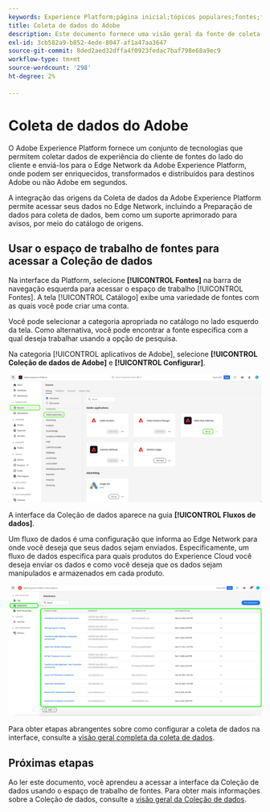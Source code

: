 ```yaml
---
keywords: Experience Platform;página inicial;tópicos populares;fontes;fonte;coleção de dados
title: Coleta de dados do Adobe
description: Este documento fornece uma visão geral da fonte de coleta de dados do Adobe.
exl-id: 3cb582a9-b852-4ede-8047-af1a47aa3647
source-git-commit: 8ded2aed32dffa4f0923fedac7baf798e68a9ec9
workflow-type: tm+mt
source-wordcount: '298'
ht-degree: 2%

---
```


# Coleta de dados do Adobe

O Adobe Experience Platform fornece um conjunto de tecnologias que permitem coletar dados de experiência do cliente de fontes do lado do cliente e enviá-los para o Edge Network da Adobe Experience Platform, onde podem ser enriquecidos, transformados e distribuídos para destinos Adobe ou não Adobe em segundos.

A integração das origens da Coleta de dados da Adobe Experience Platform permite acessar seus dados no Edge Network, incluindo a Preparação de dados para coleta de dados, bem como um suporte aprimorado para avisos, por meio do catálogo de origens.

## Usar o espaço de trabalho de fontes para acessar a Coleção de dados

Na interface da Platform, selecione **[!UICONTROL Fontes]** na barra de navegação esquerda para acessar o espaço de trabalho [!UICONTROL Fontes]. A tela [!UICONTROL Catálogo] exibe uma variedade de fontes com as quais você pode criar uma conta.

Você pode selecionar a categoria apropriada no catálogo no lado esquerdo da tela. Como alternativa, você pode encontrar a fonte específica com a qual deseja trabalhar usando a opção de pesquisa.

Na categoria [!UICONTROL aplicativos de Adobe], selecione **[!UICONTROL Coleção de dados de Adobe]** e **[!UICONTROL Configurar]**.

![coleta de dados](./images/data-collection/catalog.png)

A interface da Coleção de dados aparece na guia **[!UICONTROL Fluxos de dados]**.

Um fluxo de dados é uma configuração que informa ao Edge Network para onde você deseja que seus dados sejam enviados. Especificamente, um fluxo de dados especifica para quais produtos do Experience Cloud você deseja enviar os dados e como você deseja que os dados sejam manipulados e armazenados em cada produto.

![sequências de dados](./images/data-collection/datastreams.png)

Para obter etapas abrangentes sobre como configurar a coleta de dados na interface, consulte a [visão geral completa da coleta de dados](../../../collection/e2e.md).

## Próximas etapas

Ao ler este documento, você aprendeu a acessar a interface da Coleção de dados usando o espaço de trabalho de fontes. Para obter mais informações sobre a Coleção de dados, consulte a [visão geral da Coleção de dados](../../../collection/e2e.md).
